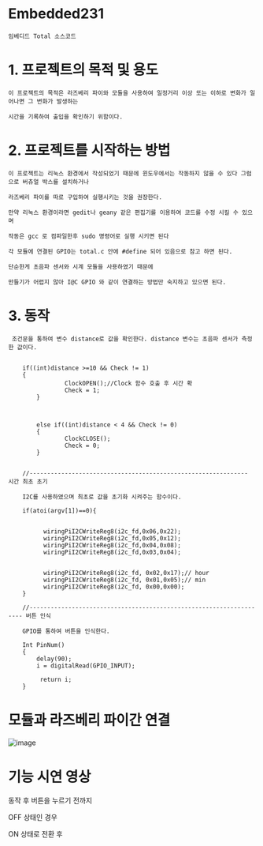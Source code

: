 # Embedded231
  
    임베디드 Total 소스코드


# 1. 프로젝트의 목적 및 용도 
  
  
    이 프로젝트의 목적은 라즈베리 파이와 모듈을 사용하여 일정거리 이상 또는 이하로 변화가 일어나면 그 변화가 발생하는
    
    시간을 기록하여 출입을 확인하기 위함이다.






 # 2. 프로젝트를 시작하는 방법
 
    이 프로젝트는 리눅스 환경에서 작성되었기 때문에 윈도우에서는 작동하지 않을 수 있다 그럼으로 버츄얼 박스를 설치하거나
   
    라즈베리 파이를 따로 구입하여 실행시키는 것을 권장한다.
 
    만약 리눅스 환경이라면 gedit나 geany 같은 편집기를 이용하여 코드를 수정 시킬 수 있으며
   
    작동은 gcc 로 컴파일한후 sudo 명령어로 실행 시키면 된다
 
    각 모듈에 연결된 GPIO는 total.c 안에 #define 되어 있음으로 참고 하면 된다.
 
    단순한게 초음파 센서와 시계 모듈을 사용하였기 때문에

    만들기가 어렵지 않아 I@C GPIO 와 같이 연결하는 방법만 숙지하고 있으면 된다.











# 3. 동작


     조건문을 통하여 변수 distance로 값을 확인한다. distance 변수는 초음파 센서가 측정한 값이다.
  
       
        if((int)distance >=10 && Check != 1)
        {
				    ClockOPEN();//Clock 함수 호출 후 시간 확
				    Check = 1;
		    }

		
		
		    else if((int)distance < 4 && Check != 0)
		    {
				    ClockCLOSE();
				    Check = 0;
		    }
        
        
        //-------------------------------------------------------------- 시간 최초 초기
        
        I2C를 사용하였으며 최초로 값을 초기화 시켜주는 함수이다.
        
        if(atoi(argv[1])==0){
        
        
              wiringPiI2CWriteReg8(i2c_fd,0x06,0x22);
              wiringPiI2CWriteReg8(i2c_fd,0x05,0x12);
              wiringPiI2CWriteReg8(i2c_fd,0x04,0x08);
              wiringPiI2CWriteReg8(i2c_fd,0x03,0x04);


              wiringPiI2CWriteReg8(i2c_fd, 0x02,0x17);// hour
              wiringPiI2CWriteReg8(i2c_fd, 0x01,0x05);// min  
              wiringPiI2CWriteReg8(i2c_fd, 0x00,0x00); 
        }
		
        //-------------------------------------------------------------------- 버튼 인식
         
        GPIO를 통하여 버튼을 인식한다.
        
        Int PinNum()
        {
            delay(90);
            i = digitalRead(GPIO_INPUT);

             return i;
      	}


# 모듈과 라즈베리 파이간 연결
![image](https://user-images.githubusercontent.com/104303815/208537651-6b177d9c-c81b-4372-8a94-970f4eaf507b.png)

# 기능 시연 영상

동작 후 버튼을 누르기 전까지

OFF 상태인 경우

ON 상태로 전환 후

